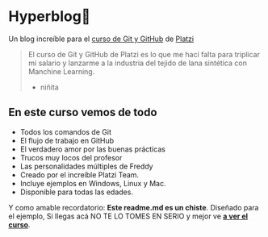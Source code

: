 # Hyperblog💚
Un blog incre&iacute;ble para el [curso de Git y GitHub](https://platzi.com/cursos/git-github/ "curso de Git y GitHub") de [Platzi](https://platzi.com/ "Platzi")
>El curso de Git y GitHub de Platzi es lo que me hac&iacute; falta para triplicar mi salario y lanzarme a la industria del tejido de lana sint&eacute;tica con Manchine Learning.
>- niñita

## En este curso vemos de todo
* Todos los comandos de Git
* El flujo de trabajo en GitHub
* El verdadero amor por las buenas pr&aacute;cticas
* Trucos muy locos del profesor
* Las personalidades m&uacute;ltiples de Freddy
* Creado por el incre&iacute;ble Platzi Team.
* Incluye ejemplos en Windows, Linux y Mac.
* Disponible para todas las edades. 

Y como amable recordatorio: **Este readme.md es un chiste**. Diseñado para el ejemplo, Si llegas ac&aacute; NO TE LO TOMES EN SERIO y mejor ve [**a ver el curso**](https://platzi.com/cursos/git-github/ "a ver el curso").